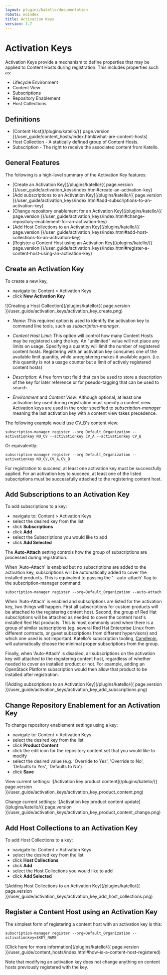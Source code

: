 ```yaml
---
layout: plugins/katello/documentation
robots: noindex
title: Activation Keys
version: 3.7
---
```


# Activation Keys

Activation Keys provide a mechanism to define properties that may be applied to Content Hosts during registration.  This includes properties such as:

- Lifecycle Environment
- Content View
- Subscriptions
- Repository Enablement
- Host Collections

## Definitions

- [Content Host](/plugins/katello/{{ page.version }}/user_guide/content_hosts/index.html#what-are-content-hosts)
- Host Collection - A statically defined group of Content Hosts.
- Subscription - The right to receive the associated content from Katello.

## General Features

The following is a high-level summary of the Activation Key features:

- [Create an Activation Key](/plugins/katello/{{ page.version }}/user_guide/activation_keys/index.html#create-an-activation-key)
- [Add subscriptions to an Activation Key](/plugins/katello/{{ page.version }}/user_guide/activation_keys/index.html#add-subscriptions-to-an-activation-key)
- [Change repository enablement for an Activation Key](/plugins/katello/{{ page.version }}/user_guide/activation_keys/index.html#change-repository-enablement-for-an-activation-key)
- [Add Host Collections to an Activation Key](/plugins/katello/{{ page.version }}/user_guide/activation_keys/index.html#add-host-collections-to-an-activation-key)
- [Register a Content Host using an Activation Key](/plugins/katello/{{ page.version }}/user_guide/activation_keys/index.html#register-a-content-host-using-an-activation-key)

## Create an Activation Key

To create a new key,

- navigate to: Content > Activation Keys
- click **New Activation Key**

![Creating a Host Collection](/plugins/katello/{{ page.version }}/user_guide/activation_keys/activation_key_create.png)

- *Name*: This required option is used to identify the activation key to command line tools, such as *subscription-manager*.

- *Content Host Limit*: This option will control how many Content Hosts may be registered using the key. An "unlimited" value will not place any limits on usage. Specifying a quantity will limit the number of registered content hosts. Registering with an activation key consumes one of the available limit quantity, while unregistering makes it available again. (i.e. this quantity is not a usage counter but a limit of actively registered content hosts)

- *Description*: A free form text field that can be used to store a description of the key for later reference or for pseudo-tagging that can be used to search.

- *Environment* and *Content View*: Although optional, at least one activation key used during registration must specify a content view. Activation keys are used in the order specified to *subscription-manager* meaning the last activation key with a content view takes precedence.

The following example would use CV_B's content view:

```
subscription-manager register --org Default_Organization --activationkey NO_CV --activationkey CV_A --activationkey CV_B
```

Or equivalently:

```
subscription-manager register --org Default_Organization --activationkey NO_CV,CV_A,CV_B
```

For registration to succeed, at least one activation key must be successfully applied. For an activation key to succeed, at least one of the listed subscriptions must be successfully attached to the registering content host.

## Add Subscriptions to an Activation Key

To add subscriptions to a key:

- navigate to: Content > Activation Keys
- select the desired key from the list
- click **Subscriptions**
- click **Add**
- select the Subscriptions you would like to add
- click **Add Selected**

The **Auto-Attach** setting controls how the group of subscriptions are processed during registration.

When 'Auto-Attach' is enabled but no subscriptions are added to the activation key, subscriptions will be automatically added to cover the installed products. This is equivalent to passing the '--auto-attach' flag to the subscription-manager command:

```
subscription-manager register --org=Default_Organization --auto-attach
```

When 'Auto-Attach' is enabled and subscriptions are listed for the activation key, two things will happen. First all subscriptions for custom products will be attached to the registering content host. Second, the group of Red Hat subscriptions will be attached as needed to cover the content host's installed Red Hat products. This is most commonly used when there is a group of similar subscriptions (eg. several Red Hat Enterprise Linux from different contracts, or guest subscriptions from different hypervisors) and which one used is not important. Katello's subscription tooling, [Candlepin](https://www.candlepinproject.org), will automatically choose the minimal proper subscriptions from the group.

Finally, when 'Auto-Attach' is disabled, all subscriptions on the activation key will attached to the registering content host, regardless of whether needed to cover an installed product or not. For example, adding an OpenStack Platform subscription would then allow that product to be installed after registration.

![Adding subscriptions to an Activation Key](/plugins/katello/{{ page.version }}/user_guide/activation_keys/activation_key_add_subscriptions.png)



## Change Repository Enablement for an Activation Key

To change repository enablement settings using a key:

- navigate to: Content > Activation Keys
- select the desired key from the list
- click **Product Content**
- click the edit icon for the repository content set that you would like to modify
- select the desired value (e.g. 'Override to Yes', 'Override to No', 'Defaults to Yes', 'Defaults to No')
- click **Save**

View current settings:
![Activation key product content](/plugins/katello/{{ page.version }}/user_guide/activation_keys/activation_key_product_content.png)

Change current settings:
![Activation key product content update](/plugins/katello/{{ page.version }}/user_guide/activation_keys/activation_key_product_content_change.png)

## Add Host Collections to an Activation Key

To add Host Collections to a key:

- navigate to: Content > Activation Keys
- select the desired key from the list
- click **Host Collections**
- click **Add**
- select the Host Collections you would like to add
- click **Add Selected**

![Adding Host Collections to an Activation Key](/plugins/katello/{{ page.version }}/user_guide/activation_keys/activation_key_add_host_collections.png)

## Register a Content Host using an Activation Key

The simplest form of registering a content host with an activation key is this:

```
subscription-manager register --org=Default_Organization --activationkey=$KEY_NAME
```

[Click here for more information](/plugins/katello/{{ page.version }}/user_guide/content_hosts/index.html#how-is-a-content-host-registered)

Note that modifying an activation key does not change anything on content hosts previously registered with the key.
